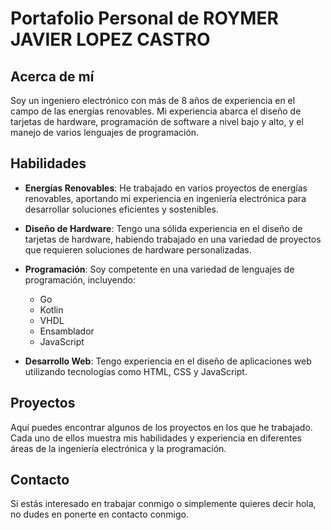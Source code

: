 # Portafolio Personal de ROYMER JAVIER LOPEZ CASTRO

## Acerca de mí

Soy un ingeniero electrónico con más de 8 años de experiencia en el campo de las energías renovables. Mi experiencia abarca el diseño de tarjetas de hardware, programación de software a nivel bajo y alto, y el manejo de varios lenguajes de programación.

## Habilidades

- **Energías Renovables**: He trabajado en varios proyectos de energías renovables, aportando mi experiencia en ingeniería electrónica para desarrollar soluciones eficientes y sostenibles.

- **Diseño de Hardware**: Tengo una sólida experiencia en el diseño de tarjetas de hardware, habiendo trabajado en una variedad de proyectos que requieren soluciones de hardware personalizadas.

- **Programación**: Soy competente en una variedad de lenguajes de programación, incluyendo:
  - Go
  - Kotlin
  - VHDL
  - Ensamblador
  - JavaScript

- **Desarrollo Web**: Tengo experiencia en el diseño de aplicaciones web utilizando tecnologías como HTML, CSS y JavaScript.

## Proyectos

Aquí puedes encontrar algunos de los proyectos en los que he trabajado. Cada uno de ellos muestra mis habilidades y experiencia en diferentes áreas de la ingeniería electrónica y la programación.

## Contacto

Si estás interesado en trabajar conmigo o simplemente quieres decir hola, no dudes en ponerte en contacto conmigo.
